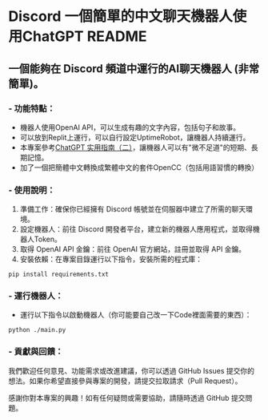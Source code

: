 # Discord 一個簡單的中文聊天機器人使用ChatGPT README

## 一個能夠在 Discord 頻道中運行的AI聊天機器人  (非常簡單)。

### - 功能特點：
   - 機器人使用OpenAI API，可以生成有趣的文字內容，包括句子和故事。
   - 可以放到Replit上運行，可以自行設定UptimeRobot，讓機器人持續運行。
   - 本專案參考[ChatGPT 实用指南（二）](https://zhuanlan.zhihu.com/p/620445986)，讓機器人可以有"微不足道"的短期、長期記憶。
   - 加了一個把簡體中文轉換成繁體中文的套件OpenCC（包括用語習慣的轉換）

### - 使用說明：
   1. 準備工作：確保你已經擁有 Discord 帳號並在伺服器中建立了所需的聊天環境。
   2. 設定機器人：前往 Discord 開發者平台，建立新的機器人應用程式，並取得機器人Token。
   3. 取得 OpenAI API 金鑰：前往 OpenAI 官方網站，註冊並取得 API 金鑰。
   4.  安裝依賴：在專案目錄運行以下指令，安裝所需的程式庫：
```
pip install requirements.txt
```

### - 運行機器人：
- 運行以下指令以啟動機器人（你可能要自己改一下Code裡面需要的東西）：
```
python ./main.py
```

### - 貢獻與回饋：
我們歡迎任何意見、功能需求或改進建議，你可以透過 GitHub Issues 提交你的想法。如果你希望直接參與專案的開發，請提交拉取請求（Pull Request）。

感謝你對本專案的興趣！如有任何疑問或需要協助，請隨時透過 GitHub 提交問題。
